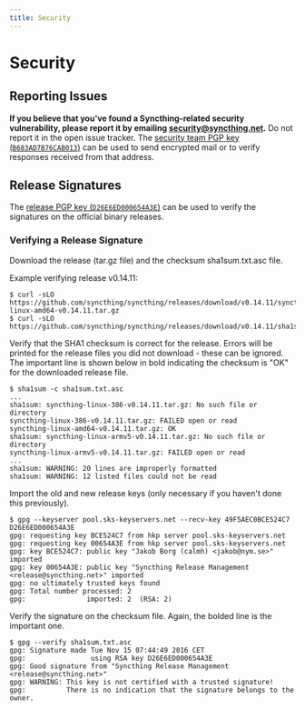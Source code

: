 ```yaml
---
title: Security
---
```


# Security


## Reporting Issues

**If you believe that you've found a Syncthing-related security vulnerability,
please report it by emailing security@syncthing.net.** Do not report it in the
open issue tracker. The [security team PGP key
(`B683AD7B76CAB013`)](/security-key.txt) can be used to send encrypted mail or
to verify responses received from that address.


## Release Signatures

The [release PGP key (`D26E6ED000654A3E`)](/release-key.txt) can be used to
verify the signatures on the official binary releases.


### Verifying a Release Signature

Download the release (tar.gz file) and the checksum sha1sum.txt.asc file.

Example verifying release v0.14.11:

```
$ curl -sLO https://github.com/syncthing/syncthing/releases/download/v0.14.11/syncthing-linux-amd64-v0.14.11.tar.gz
$ curl -sLO https://github.com/syncthing/syncthing/releases/download/v0.14.11/sha1sum.txt.asc
```

Verify that the SHA1 checksum is correct for the release.
Errors will be printed for the release files you did not download - these can be ignored. The important line is shown below in bold indicating the checksum is "OK" for the downloaded release file.

```
$ sha1sum -c sha1sum.txt.asc
...
sha1sum: syncthing-linux-386-v0.14.11.tar.gz: No such file or directory
syncthing-linux-386-v0.14.11.tar.gz: FAILED open or read
syncthing-linux-amd64-v0.14.11.tar.gz: OK
sha1sum: syncthing-linux-armv5-v0.14.11.tar.gz: No such file or directory
syncthing-linux-armv5-v0.14.11.tar.gz: FAILED open or read
...
sha1sum: WARNING: 20 lines are improperly formatted
sha1sum: WARNING: 12 listed files could not be read
```

Import the old and new release keys (only necessary if you haven't done this previously).

```
$ gpg --keyserver pool.sks-keyservers.net --recv-key 49F5AEC0BCE524C7 D26E6ED000654A3E
gpg: requesting key BCE524C7 from hkp server pool.sks-keyservers.net
gpg: requesting key 00654A3E from hkp server pool.sks-keyservers.net
gpg: key BCE524C7: public key "Jakob Borg (calmh) <jakob@nym.se>" imported
gpg: key 00654A3E: public key "Syncthing Release Management <release@syncthing.net>" imported
gpg: no ultimately trusted keys found
gpg: Total number processed: 2
gpg:               imported: 2  (RSA: 2)
```

Verify the signature on the checksum file. Again, the bolded line is the important one.

```
$ gpg --verify sha1sum.txt.asc
gpg: Signature made Tue Nov 15 07:44:49 2016 CET
gpg:                using RSA key D26E6ED000654A3E
gpg: Good signature from "Syncthing Release Management <release@syncthing.net>"
gpg: WARNING: This key is not certified with a trusted signature!
gpg:          There is no indication that the signature belongs to the owner.
```

